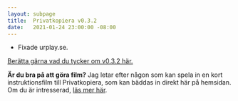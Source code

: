 ```yaml
---
layout: subpage
title:  Privatkopiera v0.3.2
date:   2021-01-24 23:00:00 -08:00
---
```


- Fixade urplay.se.

[Berätta gärna vad du tycker om v0.3.2 här.](https://github.com/stefansundin/privatkopiera/discussions/64)

**Är du bra på att göra film?** Jag letar efter någon som kan spela in en kort instruktionsfilm till Privatkopiera, som kan bäddas in direkt här på hemsidan. Om du är intresserad, [läs mer här](https://github.com/stefansundin/privatkopiera/discussions/63).
